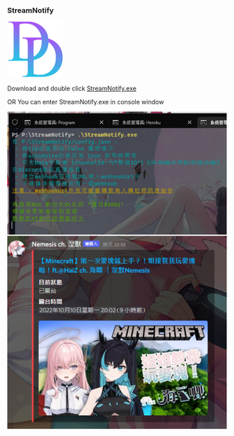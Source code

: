 ### StreamNotify

<img src="https://github.com/adam200134/StreamNotify/blob/main/DD.png" alt="Aleq" width="128" height="128"/>

Download and double click [StreamNotify.exe](https://github.com/adam200134/StreamNotify/raw/main/StreamNotify.exe)

OR You can enter StreamNotify.exe in console window

<img src="https://github.com/adam200134/StreamNotify/blob/main/console.png" alt="Aleq"/>

<img src="https://github.com/adam200134/StreamNotify/blob/main/Embed.png" alt="Aleq"/>
